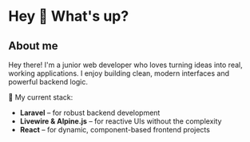 
<h1 align="left">Hey 👋 What's up?</h1>

###

<h2 align="left">About me</h2>


Hey there! I'm a junior web developer who loves turning ideas into real, working applications. I enjoy building clean, modern interfaces and powerful backend logic.

🔨 My current stack:
- **Laravel** – for robust backend development  
- **Livewire & Alpine.js** – for reactive UIs without the complexity  
- **React** – for dynamic, component-based frontend projects

